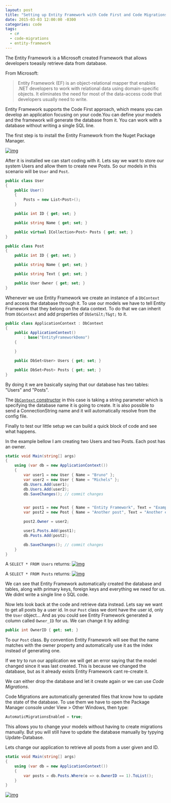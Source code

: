 ```yaml
---
layout: post
title: "Setting up Entity Framework with Code First and Code Migrations"
date: 2015-03-03 12:00:00 -0300
categories: code
tags:
  - c#
  - code-migrations
  - entity-framework
---
```

The Entity Framework is a Microsoft created Framework that allows developers toeasily retrieve data from database.

From Microsoft:
<blockquote>Entity Framework (EF) is an object-relational mapper that enables .NET developers to work with relational data using domain-specific objects. It eliminates the need for most of the data-access code that developers usually need to write.</blockquote>
Entity Framework supports the Code First approach, which means you can develop an application focusing on your code.You can define your models and the framework will generate the database from it. You can work with a database without writing a single SQL line.<!--more-->

The first step is to install the Entity Framework from the Nuget Package Manager.

[![img](https://brunolm.files.wordpress.com/2015/03/2015-53-03-08-53-55-711.png)](https://brunolm.files.wordpress.com/2015/03/2015-53-03-08-53-55-711.png)

After it is installed we can start coding with it. Lets say we want to store our system Users and allow them to create new Posts. So our models in this scenario will be `User` and `Post`.

```csharp
public class User
{
    public User()
    {
        Posts = new List<Post>();
    }

    public int ID { get; set; }

    public string Name { get; set; }

    public virtual ICollection<Post> Posts { get; set; }
}

public class Post
{
    public int ID { get; set; }

    public string Name { get; set; }

    public string Text { get; set; }

    public User Owner { get; set; }
}
```

Whenever we use Entity Framework we create an instance of a `DbContext` and access the database through it. To use our models we have to tell Entity Framework that they belong on the data context. To do that we can inherit from `DbContext` and add properties of `DbSet&lt;T&gt;` to it.

```csharp
public class ApplicationContext : DbContext
{
    public ApplicationContext()
        : base("EntityFrameworkDemo")
    {

    }

    public DbSet<User> Users { get; set; }

    public DbSet<Post> Posts { get; set; }
}
```

By doing it we are basically saying that our database has two tables: "Users" and "Posts".

The [`DbContext` constructor](https://msdn.microsoft.com/en-us/library/gg679467(v=vs.113).aspx) in this case is taking a string parameter which is specifying the database name it is going to create. It is also possible to send a ConnectionString name and it will automatically resolve from the config file.

Finally to test our little setup we can build a quick block of code and see what happens.

In the example bellow I am creating two Users and two Posts. Each post has an owner.

```csharp
static void Main(string[] args)
{
    using (var db = new ApplicationContext())
    {
        var user1 = new User { Name = "Bruno" };
        var user2 = new User { Name = "Michels" };
        db.Users.Add(user1);
        db.Users.Add(user2);
        db.SaveChanges(); // commit changes


        var post1 = new Post { Name = "Entity Framework", Text = "Example using EF" };
        var post2 = new Post { Name = "Another post", Text = "Another example using EF" };

        post2.Owner = user2;

        user1.Posts.Add(post1);
        db.Posts.Add(post2);

        db.SaveChanges(); // commit changes
    }
}
```

A `SELECT * FROM Users` returns:
[![img](https://brunolm.files.wordpress.com/2015/03/2015-31-03-09-31-38-917.png)](https://brunolm.files.wordpress.com/2015/03/2015-31-03-09-31-38-917.png)

A `SELECT * FROM Posts` returns:
[![img](https://brunolm.files.wordpress.com/2015/03/2015-32-03-09-32-35-845.png)](https://brunolm.files.wordpress.com/2015/03/2015-32-03-09-32-35-845.png)

We can see that Entity Framework automatically created the database and tables, along with primary keys, foreign keys and everything we need for us. We didnt write a single line o SQL code.

Now lets look back at the code and retrieve data instead. Lets say we want to get all posts by a user id. In our `Post` class we dont have the user id, only the `User` object... And as you could see Entity Framework generated a column called `Owner_ID` for us. We can change it by adding:

```csharp
public int OwnerID { get; set; }
```

To our `Post` class. By convention Entity Framework will see that the name matches with the owner property and automatically use it as the index instead of generating one.

If we try to run our application we will get an error saying that the model changed since it was last created. This is because we changed the database, but as it already exists Entity Framework cant re-create it.

We can either drop the database and let it create again or we can use <em>Code Migrations</em>.

Code Migrations are automatically generated files that know how to update the state of the database. To use them we have to open the Package Manager console under View &gt; Other Windows, then type:

```csharp
AutomaticMigrationsEnabled = true;
```

This allows you to change your models without having to create migrations manually. But you will still have to update the database manually by typying Update-Database.

Lets change our application to retrieve all posts from a user given and ID.

```csharp
static void Main(string[] args)
{
    using (var db = new ApplicationContext())
    {
        var posts = db.Posts.Where(o => o.OwnerID == 1).ToList();
    }
}
```

[![img](https://brunolm.files.wordpress.com/2015/03/2015-49-03-09-49-48-104.png)](https://brunolm.files.wordpress.com/2015/03/2015-49-03-09-49-48-104.png)
